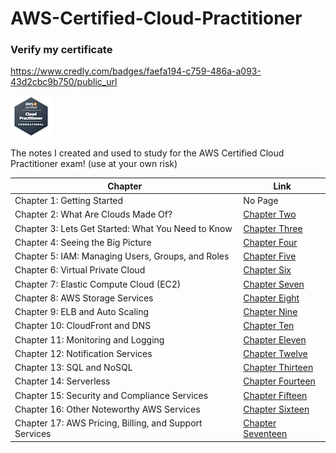 # AWS-Certified-Cloud-Practitioner

### Verify my certificate
https://www.credly.com/badges/faefa194-c759-486a-a093-43d2cbc9b750/public_url

![Cert](./cert.png)

The notes I created and used to study for the AWS Certified Cloud Practitioner exam! (use at your own risk)

| Chapter      | Link |
| ----------- | ----------- |
| Chapter 1: Getting Started      | No Page       |
| Chapter 2: What Are Clouds Made Of?   | [Chapter Two](./Chapters/Chapter%20Two.md) |
| Chapter 3: Lets Get Started: What You Need to Know   | [Chapter Three](./Chapters/Chapter%20Three.md) |
| Chapter 4: Seeing the Big Picture   | [Chapter Four](./Chapters/Chapter%20Four.md) |
| Chapter 5: IAM: Managing Users, Groups, and Roles   | [Chapter Five](./Chapters/Chapter%20Five.md) |
| Chapter 6: Virtual Private Cloud   | [Chapter Six](./Chapters/Chapter%20Six.md) |
| Chapter 7: Elastic Compute Cloud (EC2)   | [Chapter Seven](./Chapters/Chapter%20Seven.md) |
| Chapter 8: AWS Storage Services   | [Chapter Eight](./Chapters/Chapter%20Eight.md) |
| Chapter 9: ELB and Auto Scaling   | [Chapter Nine](./Chapters/Chapter%20Nine.md) |
| Chapter 10: CloudFront and DNS   | [Chapter Ten](./Chapters/Chapter%20Ten.md) |
| Chapter 11: Monitoring and Logging   | [Chapter Eleven](./Chapters/Chapter%20Eleven.md) |
| Chapter 12: Notification Services   | [Chapter Twelve](./Chapters/Chapter%20Twelve.md) |
| Chapter 13: SQL and NoSQL   | [Chapter Thirteen](./Chapters/Chapter%20Thirteen.md) |
| Chapter 14: Serverless   | [Chapter Fourteen](./Chapters/Chapter%20Fourteen.md) |
| Chapter 15: Security and Compliance Services   | [Chapter Fifteen](./Chapters/Chapter%20Fifteen.md) |
| Chapter 16: Other Noteworthy AWS Services   | [Chapter Sixteen](./Chapters/Chapter%20Sixteen.md) |
| Chapter 17: AWS Pricing, Billing, and Support Services   | [Chapter Seventeen](./Chapters/Chapter%20Seventeen.md) |